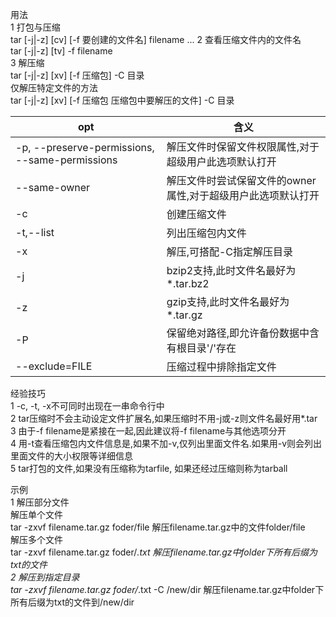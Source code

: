 用法  
1 打包与压缩  
tar [-j|-z] [cv] [-f 要创建的文件名] filename ...
2 查看压缩文件内的文件名  
tar [-j|-z] [tv] -f filename  
3 解压缩  
tar [-j|-z] [xv] [-f 压缩包] -C 目录  
仅解压特定文件的方法  
tar [-j|-z] [xv] [-f 压缩包 压缩包中要解压的文件] -C 目录  



opt | 含义
---|---
-p, --preserve-permissions, --same-permissions | 解压文件时保留文件权限属性,对于超级用户此选项默认打开
--same-owner | 解压文件时尝试保留文件的owner属性,对于超级用户此选项默认打开
-c | 创建压缩文件
-t,--list | 列出压缩包内文件
-x | 解压,可搭配-C指定解压目录
-j | bzip2支持,此时文件名最好为*.tar.bz2
-z | gzip支持,此时文件名最好为*.tar.gz
-P | 保留绝对路径,即允许备份数据中含有根目录'/'存在
--exclude=FILE | 压缩过程中排除指定文件


经验技巧  
1 -c, -t, -x不可同时出现在一串命令行中  
2 tar压缩时不会主动设定文件扩展名,如果压缩时不用-j或-z则文件名最好用*.tar  
3 由于-f filename是紧接在一起,因此建议将-f filename与其他选项分开  
4 用-t查看压缩包内文件信息是,如果不加-v,仅列出里面文件名.如果用-v则会列出里面文件的大小权限等详细信息  
5 tar打包的文件,如果没有压缩称为tarfile, 如果还经过压缩则称为tarball  


示例  
1 解压部分文件  
解压单个文件  
tar -zxvf filename.tar.gz foder/file 解压filename.tar.gz中的文件folder/file  
解压多个文件  
tar -zxvf filename.tar.gz foder/*.txt 解压filename.tar.gz中folder下所有后缀为txt的文件  
2 解压到指定目录  
tar -zxvf filename.tar.gz foder/*.txt -C /new/dir 解压filename.tar.gz中folder下所有后缀为txt的文件到/new/dir 

